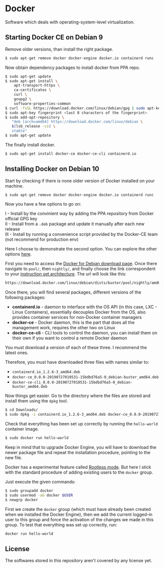 # Docker
Software which deals with operating-system-level virtualization.

## Starting Docker CE on Debian 9

Remove older versions, than install the right package. 

```bash
$ sudo apt-get remove docker docker-engine docker.io containerd runc
```

Now obtain dependency packages to install docker from PPA repo.

```bash
$ sudo apt-get update
$ sudo apt-get install \
    apt-transport-https \
    ca-certificates \
    curl \
    gnupg2 \
    software-properties-common
$ curl -fsSL https://download.docker.com/linux/debian/gpg | sudo apt-key add -
$ sudo apt-key fingerprint <last 8 characters of the fingerprint>
$ sudo add-apt-repository \
   "deb [arch=amd64] https://download.docker.com/linux/debian \
   $(lsb_release -cs) \
   stable"
$ sudo apt-get update
```

The finally install docker.

```bash
$ sudo apt-get install docker-ce docker-ce-cli containerd.io
```

## Installing Docker on Debian 10

Start by checking if there is none older version of Docker installed on your machine.

```bash
$ sudo apt-get remove docker docker-engine docker.io containerd runc
```

Now you have a few options to go on:

I - Install by the convinient way  by adding the PPA repository from Docker official GPG key  
II - Install from a `.deb` package and update it manually after each new release  
III - Install by running a convenience script provided by the Docker-CE team (not recommend for production env)

Here I choose to demonstrate the second option. You can explore the other options [here](https://docs-stage.docker.com/engine/install/debian/).

First you need to access the [Docker for Debian download page](https://download.docker.com/linux/debian/dists/buster/). Once there navigate to `pool/`, then `nightly/`, and finally choose the link correspondent to your [instruction set architecture](https://en.wikipedia.org/wiki/Comparison_of_instruction_set_architectures#Instruction_sets). The url will look like this:

```html
https://download.docker.com/linux/debian/dists/buster/pool/nightly/amd64/
```

Once there, you will find several packages, different versions of the following packages:

* __containerd.io__ - daemon to interface with the OS API (in this case, LXC - Linux Containers), essentially decouples Docker from the OS, also provides container services for non-Docker container managers
* __docker-ce__ - Docker daemon, this is the part that does all the management work, requires the other two on Linux
* __docker-ce-cli__ - CLI tools to control the daemon, you can install them on their own if you want to control a remote Docker daemon

You must download a version of each of these three. I recommend the latest ones.

Therefore, you must have downloaded three files with names similar to:

* `containerd.io_1.2.6-3_amd64.deb`
* `docker-ce_0.0.0-20190727010531-15bdbd76a5-0_debian-buster_amd64.deb`
* `docker-ce-cli_0.0.0-20190727010531-15bdbd76a5-0_debian-buster_amd64.deb`

Now things get easier. Go to the directory where the files are stored and install them using the `dpkg` tool.

```bash
$ cd Downloads/
$ sudo dpkg -i containerd.io_1.2.6-3_amd64.deb docker-ce_0.0.0-20190727010531-15bdbd76a5-0_debian-buster_amd64.deb docker-ce-cli_0.0.0-20190727010531-15bdbd76a5-0_debian-buster_amd64.deb
```

Check that everything has been set up correctly by running the `hello-world` container image.

```bash
$ sudo docker run hello-world
```

Keep in mind that to upgrade Docker Engine, you will have to download the newer package file and repeat the installation procedure, pointing to the new file.

Docker has a experimental feature called [Rootless mode](https://docs-stage.docker.com/engine/security/rootless/). But here I stick with the standard procedure of adding existing users to the `docker` group.

Just execute the given commands:

```bash
$ sudo groupadd docker
$ sudo usermod -aG docker $USER
$ newgrp docker
```

First we create the `docker` group (which must have already been created when we installed the Docker Engine), then we add the current logged-in user to this group and force the activation of the changes we made in this group. To test that everything was set up correctly, run:

```bash
docker run hello-world
```

## License

The softwares stored in this repository aren't covered by any license yet.
